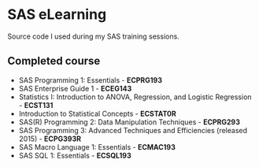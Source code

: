 # SAS eLearning
Source code I used during my SAS training sessions.
## Completed course
* SAS Programming 1: Essentials - **ECPRG193**
* SAS Enterprise Guide 1 - **ECEG143**
* Statistics I: Introduction to ANOVA, Regression, and Logistic Regression - **ECST131**
* Introduction to Statistical Concepts - **ECSTAT0R**
* SAS(R) Programming 2: Data Manipulation Techniques - **ECPRG293**
* SAS Programming 3: Advanced Techniques and Efficiencies (released 2015) - **ECPG393R**
* SAS Macro Language 1: Essentials - **ECMAC193**
* SAS SQL 1: Essentials - **ECSQL193**
